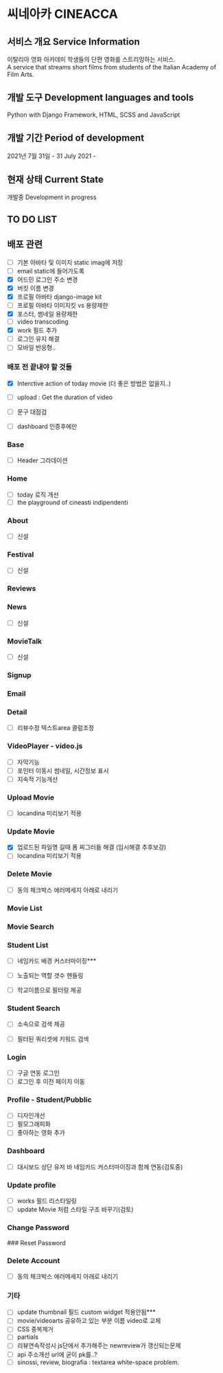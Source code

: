 # 씨네아카 CINEACCA 


## 서비스 개요 Service Information

이탈리아 영화 아카데미 학생들의 단편 영화를 스트리밍하는 서비스.  
A service that streams short films from students of the Italian Academy of Film Arts.

## 개발 도구 Development languages and tools

Python with Django Framework, HTML, SCSS and JavaScript

## 개발 기간 Period of development

2021년 7월 31일 - 
31 July 2021 -


## 현재 상태 Current State

개발중
Development in progress


## TO DO LIST 

## 배포 관련

- [ ] 기본 아바타 및 이미지 static imag에 저장
- [ ] email static에 들어가도록
- [x] 어드민 로그인 주소 변경
- [x] 버킷 이름 변경
- [x] 프로필 아바타 django-image kit 
- [ ] 프로필 아바타 이미지킷 vs 용량제한
- [x] 포스터, 썸네일 용량제한
- [ ] video transcoding
- [x] work 필드 추가
- [ ] 로그인 유지 해결
- [ ] 모바일 반응형..

### 배포 전 끝내야 할 것들

- [x] Interctive action of today movie (더 좋은 방법은 없을지..)
- [ ] upload : Get the duration of video
- [ ] 문구 대점검
- [ ] dashboard 인증후에만


### Base

- [ ] Header 그라데이션
  
### Home

- [ ] today 로직 개선
- [ ] the playground of cineasti indipendenti

### About

- [ ] 신설
  
### Festival
- [ ] 신설

### Reviews


### News

- [ ] 신설

### MovieTalk

- [ ] 신설

### Signup


### Email 

 
### Detail

- [ ] 리뷰수정 텍스트area 콜럼조정

### VideoPlayer - video.js


- [ ] 자막기능
- [ ] 포인터 이동시 썸네일, 시간정보 표시
- [ ] 지속적 기능개선

### Upload Movie 
   
- [ ] locandina 미리보기 적용

### Update Movie

- [x] 업로드된 파일명 길때 폼 찌그러듦 해결 (임시해결 추후보강)
- [ ] locandina 미리보기 적용

### Delete Movie

-[ ] 동의 체크박스 에러메세지 아래로 내리기


### Movie List


### Movie Search

### Student List

- [ ] 네임카드 배경 커스터마이징***
- [ ] 노출되는 역할 갯수 핸들링
- [ ] 학교이름으로 필터링 제공


### Student Search

- [ ] 소속으로 검색 제공
- [ ] 필터된 쿼리셋에 키워드 검색


### Login
  
- [ ] 구글 연동 로그인
- [ ] 로그인 후 이전 페이지 이동

### Profile - Student/Pubblic

- [ ] 디자인개선
- [ ] 필모그래피화
- [ ] 좋아하는 영화 추가

### Dashboard

- [ ] 대시보드 상단 유저 바 네임카드 커스터마이징과 함께 연동(검토중)

### Update profile

- [ ] works 필드 리스타일링
- [ ] update Movie 처럼 스타일 구조 바꾸기(검토)

### Change Password


### Reset Password


###  Delete Account

-[ ] 동의 체크박스 에러메세지 아래로 내리기

### 기타

- [ ] update thumbnail 필드 custom widget 적용안됨***
- [ ] movie/videoarts 공유하고 있는 부분 이름 video로 교체
- [ ] CSS 중복제거
- [ ] partials
- [ ] 리뷰연속작성시 js단에서 추가해주는 newreview가 갱신되는문제
- [ ] api 주소개선 url에 굳이 pk를..?
- [ ] sinossi, review, biografia : textarea white-space problem.